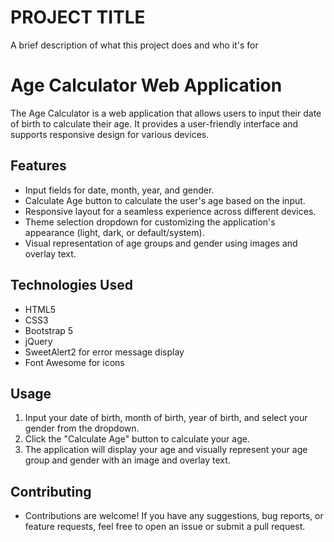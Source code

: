 # PROJECT TITLE

A brief description of what this project does and who it's for

# Age Calculator Web Application

The Age Calculator is a web application that allows users to input their date of birth to calculate their age. It provides a user-friendly interface and supports responsive design for various devices.

## Features

- Input fields for date, month, year, and gender.
- Calculate Age button to calculate the user's age based on the input.
- Responsive layout for a seamless experience across different devices.
- Theme selection dropdown for customizing the application's appearance (light, dark, or default/system).
- Visual representation of age groups and gender using images and overlay text.

## Technologies Used

- HTML5
- CSS3
- Bootstrap 5
- jQuery
- SweetAlert2 for error message display
- Font Awesome for icons

## Usage

1. Input your date of birth, month of birth, year of birth, and select your gender from the dropdown.
2. Click the "Calculate Age" button to calculate your age.
3. The application will display your age and visually represent your age group and gender with an image and overlay text.

## Contributing

- Contributions are welcome! If you have any suggestions, bug reports, or feature requests, feel free to open an issue or submit a pull request.
